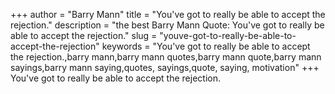 +++
author = "Barry Mann"
title = "You've got to really be able to accept the rejection."
description = "the best Barry Mann Quote: You've got to really be able to accept the rejection."
slug = "youve-got-to-really-be-able-to-accept-the-rejection"
keywords = "You've got to really be able to accept the rejection.,barry mann,barry mann quotes,barry mann quote,barry mann sayings,barry mann saying,quotes, sayings,quote, saying, motivation"
+++
You've got to really be able to accept the rejection.
